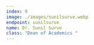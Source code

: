 ```yaml
---
index: 9
image: ./images/sunilsurve.webp
endpoint: sunilsurve
name: Dr. Sunil Surve
class: "Dean of Academics "
---
```

